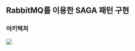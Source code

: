 ## RabbitMQ를 이용한 SAGA 패턴 구현
### 아키텍처
![](https://velog.velcdn.com/images/singularity/post/a49872f9-2c7e-4bbe-b428-1c69d9a7beb6/image.png)
